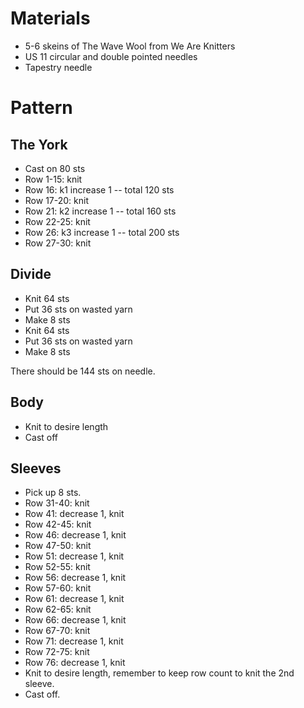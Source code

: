 # Materials

- 5-6 skeins of The Wave Wool from We Are Knitters
- US 11 circular and double pointed needles
- Tapestry needle

# Pattern

## The York

- Cast on 80 sts
- Row 1-15: knit
- Row 16: k1 increase 1 -- total 120 sts
- Row 17-20: knit
- Row 21: k2 increase 1 -- total 160 sts
- Row 22-25: knit
- Row 26: k3 increase 1 -- total 200 sts
- Row 27-30: knit

## Divide 

- Knit 64 sts
- Put 36 sts on wasted yarn
- Make 8 sts
- Knit 64 sts
- Put 36 sts on wasted yarn
- Make 8 sts

There should be 144 sts on needle.

## Body

- Knit to desire length
- Cast off

## Sleeves 

- Pick up 8 sts.
- Row 31-40: knit
- Row 41: decrease 1, knit
- Row 42-45: knit
- Row 46: decrease 1, knit
- Row 47-50: knit
- Row 51: decrease 1, knit
- Row 52-55: knit
- Row 56: decrease 1, knit
- Row 57-60: knit
- Row 61: decrease 1, knit
- Row 62-65: knit
- Row 66: decrease 1, knit
- Row 67-70: knit
- Row 71: decrease 1, knit
- Row 72-75: knit
- Row 76: decrease 1, knit
- Knit to desire length, remember to keep row count to knit the 2nd sleeve.
- Cast off.
